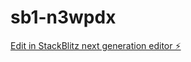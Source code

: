 # sb1-n3wpdx

[Edit in StackBlitz next generation editor ⚡️](https://stackblitz.com/~/github.com/Bloodrabbid/sb1-n3wpdx)